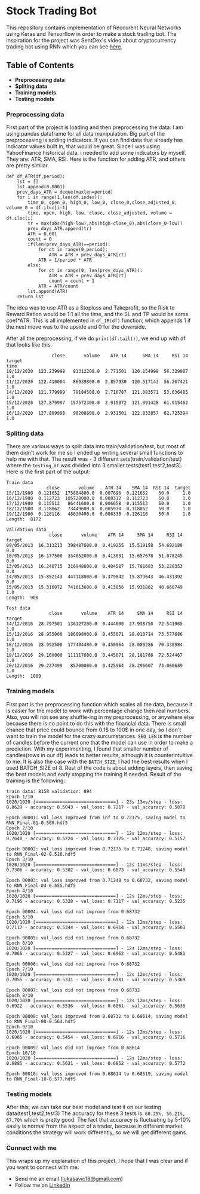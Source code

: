 # Stock Trading Bot

This repository contains implementation of Reccurent Neural Networks using Keras and Tensorflow in order to make a stock trading bot. The inspiration for the project was SentDex's video about cryptocurrency trading bot using RNN which you can see [here](https://pythonprogramming.net/cryptocurrency-recurrent-neural-network-deep-learning-python-tensorflow-keras/).

## Table of Contents
- **Preprocessing data**
- **Spliting data**
- **Training models**
- **Testing models**
### Preprocessing data
First part of the project is loading and then preprocessing the data. I am using pandas dataframe for all data manipulation.
Big part of the preprocessing is adding indicators. If you can find data that already has indicator values built in, that would be great. Since I was using YahooFinance historical data, i needed to add some indicators by myself. They are: ATR, SMA, RSI. Here is the function for adding ATR, and others are pretty similar.
```
def df_ATR(df,period):
    lst = []
    lst.append(0.0001)
    prev_days_ATR = deque(maxlen=period)
    for i in range(1,len(df.index)):
        time_0, open_0, high_0, low_0, close_0,close_adjusted_0, volume_0 = df.iloc[i-1]
        time, open, high, low, close, close_adjusted, volume = df.iloc[i]
        tr = max(abs(high-low),abs(high-close_0),abs(close_0-low))
        prev_days_ATR.append(tr)
        ATR = 0.001
        count = 0
        if(len(prev_days_ATR)==period):
            for ct in range(0,period):
                ATR = ATR + prev_days_ATR[ct]
            ATR = 1/period * ATR
        else:
            for ct in range(0, len(prev_days_ATR)):
                ATR = ATR + prev_days_ATR[ct]
                count = count + 1
            ATR = ATR/count
        lst.append(ATR)
    return lst
```
The idea was to use ATR as a Stoploss and Takeprofit, so the Risk to Reward Ration would be 1:1 all the time, and the SL and TP would be some coef*ATR. This is all implemented in ```df_1R(df)``` function, which appends 1 if the next move was to the upside and 0 for the downside.

After all the preprocessing, if we do ```print(df.tail())```, we end up with df that looks like this.
```
                 close       volume    ATR 14      SMA 14     RSI 14  target
time                                                                        
10/12/2020  123.239998   81312200.0  2.771501  120.154999  56.329987     1.0
11/12/2020  122.410004   86939800.0  2.857930  120.517143  56.267421     1.0
14/12/2020  121.779999   79184500.0  2.710787  121.083571  53.636485     1.0
15/12/2020  127.879997  157572300.0  2.915072  121.991428  61.915462     1.0
16/12/2020  127.809998   98208600.0  2.931501  122.832857  62.725394     1.0
```

### Spliting data
There are various ways to split data into train/validation/test, but most of them didn't work for me so I ended up writing several small functions to help me with that. The result was - 3 different sets(train/validation/test) where the ```testing_df``` was divided into 3 smaller tests(test1,test2,test3).
Here is the first part of the output:
```
Train data
               close       volume    ATR 14    SMA 14  RSI 14  target
15/12/1980  0.121652  175884800.0  0.007696  0.121652    50.0     1.0
16/12/1980  0.112723  105728000.0  0.008312  0.112723    50.0     1.0
17/12/1980  0.115513   86441600.0  0.006658  0.115513    50.0     1.0
18/12/1980  0.118862   73449600.0  0.005970  0.118862    50.0     1.0
19/12/1980  0.126116   48630400.0  0.006338  0.126116    50.0     1.0
Length:  8172 

Validation data
                close       volume    ATR 14     SMA 14     RSI 14  target
09/05/2013  16.313213  398487600.0  0.419255  15.519158  54.692189     0.0
10/05/2013  16.177500  334852000.0  0.413031  15.657678  51.078245     0.0
13/05/2013  16.240715  316948800.0  0.404587  15.781683  53.228353     0.0
14/05/2013  15.852143  447118000.0  0.379842  15.879643  46.431392     0.0
15/05/2013  15.316072  741613600.0  0.413056  15.931862  40.660749     1.0
Length:  908 

Test data
                close       volume    ATR 14     SMA 14     RSI 14  target
14/12/2016  28.797501  136127200.0  0.444000  27.938750  72.541905     1.0
15/12/2016  28.955000  186098000.0  0.455071  28.010714  73.577686     1.0
16/12/2016  28.992500  177404400.0  0.450964  28.089286  70.330984     1.0
19/12/2016  29.160000  111117600.0  0.445071  28.181786  72.524467     1.0
20/12/2016  29.237499   85700000.0  0.425964  28.296607  73.060689     1.0
Length:  1009 
```

### Training models
First part is the preprocessing function which scales all the data, because it is easier for the model to work with percentage change then real numbers. Also, you will not see any shuffle-ing in my preprocessing, or anywhere else because there is no point to do this with the financial data. There is small chance that price could bounce from 0.1$ to 100$ in one day, so I don't want to train the model for the crazy surcumstances. 
```SEQ_LEN``` is the number of candles before the current one that the model can use in order to make a prediction. With my experimenting, I found that smaller number of candles(rows in our df) leads to better results, although it is counterintuitive to me.
It is also the case with the ```BATCH_SIZE```, I had the best results when I used BATCH_SIZE of 8.
Rest of the code is about adding layers, then saving the best models and early stopping the training if needed.
Result of the training is the following:
```
train data: 8158 validation: 894
Epoch 1/10
1020/1020 [==============================] - 23s 13ms/step - loss: 0.8629 - accuracy: 0.5043 - val_loss: 0.7217 - val_accuracy: 0.5078

Epoch 00001: val_loss improved from inf to 0.72175, saving model to RNN_Final-01-0.508.hdf5
Epoch 2/10
1020/1020 [==============================] - 12s 12ms/step - loss: 0.7640 - accuracy: 0.5224 - val_loss: 0.7125 - val_accuracy: 0.5157

Epoch 00002: val_loss improved from 0.72175 to 0.71248, saving model to RNN_Final-02-0.516.hdf5
Epoch 3/10
1020/1020 [==============================] - 12s 11ms/step - loss: 0.7306 - accuracy: 0.5302 - val_loss: 0.6873 - val_accuracy: 0.5548

Epoch 00003: val_loss improved from 0.71248 to 0.68732, saving model to RNN_Final-03-0.555.hdf5
Epoch 4/10
1020/1020 [==============================] - 12s 12ms/step - loss: 0.7195 - accuracy: 0.5328 - val_loss: 0.7117 - val_accuracy: 0.5235

Epoch 00004: val_loss did not improve from 0.68732
Epoch 5/10
1020/1020 [==============================] - 12s 12ms/step - loss: 0.7117 - accuracy: 0.5344 - val_loss: 0.6914 - val_accuracy: 0.5503

Epoch 00005: val_loss did not improve from 0.68732
Epoch 6/10
1020/1020 [==============================] - 12s 12ms/step - loss: 0.7065 - accuracy: 0.5327 - val_loss: 0.6962 - val_accuracy: 0.5481

Epoch 00006: val_loss did not improve from 0.68732
Epoch 7/10
1020/1020 [==============================] - 12s 12ms/step - loss: 0.7055 - accuracy: 0.5331 - val_loss: 0.6981 - val_accuracy: 0.5369

Epoch 00007: val_loss did not improve from 0.68732
Epoch 8/10
1020/1020 [==============================] - 12s 12ms/step - loss: 0.6922 - accuracy: 0.5536 - val_loss: 0.6861 - val_accuracy: 0.5638

Epoch 00008: val_loss improved from 0.68732 to 0.68614, saving model to RNN_Final-08-0.564.hdf5
Epoch 9/10
1020/1020 [==============================] - 12s 12ms/step - loss: 0.6965 - accuracy: 0.5454 - val_loss: 0.6916 - val_accuracy: 0.5716

Epoch 00009: val_loss did not improve from 0.68614
Epoch 10/10
1020/1020 [==============================] - 12s 12ms/step - loss: 0.6885 - accuracy: 0.5621 - val_loss: 0.6852 - val_accuracy: 0.5772

Epoch 00010: val_loss improved from 0.68614 to 0.68519, saving model to RNN_Final-10-0.577.hdf5
```

### Testing models
After this, we can take our best model and test it on our testing data(test1,test2,test3)
The accuracy for these 3 tests is: ```60.25%, 56.21%, 67.70%``` which is pretty good.
The fact that accuracy is fluctuating by 5-10% easily is normal from the aspect of a trader, because in different market conditions the strategy will work differently, so we will get different gains.

### Connect with me
This wraps up my explanation of this project, I hope that I was clear and if you want to connect with me:
- Send me an email (lukasavic18@gmail.com)
- Follow me on [LinkedIn](https://www.linkedin.com/in/luka-savic-a73504206/)
